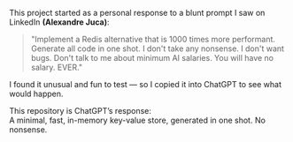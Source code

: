 This project started as a personal response to a blunt prompt I saw on LinkedIn **(Alexandre Juca)**:

> "Implement a Redis alternative that is 1000 times more performant. Generate all code in one shot. I don't take any nonsense. I don't want bugs. Don't talk to me about minimum AI salaries. You will have no salary. EVER."

I found it unusual and fun to test — so I copied it into ChatGPT to see what would happen.

This repository is ChatGPT’s response:  
A minimal, fast, in-memory key-value store, generated in one shot. No nonsense.
